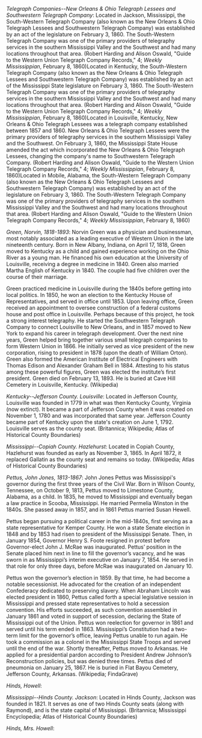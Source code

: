 *Telegraph Companies--New Orleans & Ohio Telegraph Lessees and Southwestern Telegraph Company*: Located in Jackson, Mississippi, the South-Western Telegraph Company (also known as the New Orleans & Ohio Telegraph Lessees and Southwestern Telegraph Company) was established by an act of the legislature on February 3, 1860. The South-Western Telegraph Company was one of the primary providers of telegraphy services in the southern Mississippi Valley and the Southwest and had many locations throughout that area. (Robert Harding and Alison Oswald, "Guide to the Western Union Telegraph Company Records," 4; <i>Weekly Mississippian</i>, February 8, 1860)Located in Kentucky, the South-Western Telegraph Company (also known as the New Orleans & Ohio Telegraph Lessees and Southwestern Telegraph Company) was established by an act of the Mississippi State legislature on February 3, 1860. The South-Western Telegraph Company was one of the primary providers of telegraphy services in the southern Mississippi Valley and the Southwest and had many locations throughout that area. (Robert Harding and Alison Oswald, "Guide to the Western Union Telegraph Company Records," 4; <i>Weekly Mississippian</i>, February 8, 1860)Located in Louisville, Kentucky, New Orleans & Ohio Telegraph Lessees was a telegraph company established between 1857 and 1860. New Orleans & Ohio Telegraph Lessees were the primary providers of telegraphy services in the southern Mississippi Valley and the Southwest. On February 3, 1860, the Mississippi State House amended the act which incorporated the New Orleans & Ohio Telegraph Lessees, changing the company's name to Southwestern Telegraph Company. (Robert Harding and Alison Oswald, "Guide to the Western Union Telegraph Company Records," 4; <i>Weekly Mississippian</i>, February 8, 1860)Located in Mobile, Alabama, the South-Western Telegraph Company (also known as the New Orleans & Ohio Telegraph Lessees and Southwestern Telegraph Company) was established by an act of the legislature on February 3, 1860. The South-Western Telegraph Company was one of the primary providers of telegraphy services in the southern Mississippi Valley and the Southwest and had many locations throughout that area. (Robert Harding and Alison Oswald, "Guide to the Western Union Telegraph Company Records," 4; <i>Weekly Mississippian</i>, February 8, 1860)

*Green, Norvin, 1818-1893*: Norvin Green was a physician and businessman, most notably associated as a leading executive of Western Union in the late nineteenth century. Born in New Albany, Indiana, on April 17, 1818, Green moved to Kentucky as a child and gained experience working on the Ohio River as a young man. He financed his own education at the University of Louisville, receiving a degree in medicine in 1840. Green also married Martha English of Kentucky in 1840. The couple had five children over the course of their marriage.

Green practiced medicine in Louisville during the 1840s before getting into local politics. In 1850, he won an election to the Kentucky House of Representatives, and served in office until 1853. Upon leaving office, Green received an appointment to oversee construction of a federal customs house and post office in Louisville. Perhaps because of this project, he took a strong interest telegraphy. He started the Southwestern Telegraph Company to connect Louisville to New Orleans, and in 1857 moved to New York to expand his career in telegraph development. Over the next nine years, Green helped bring together various small telegraph companies to form Western Union in 1866. He initially served as vice president of the new corporation, rising to president in 1878 (upon the death of William Orton). Green also formed the American Institute of Electrical Engineers with Thomas Edison and Alexander Graham Bell in 1884. Attesting to his status among these powerful figures, Green was elected the institute’s first president. Green died on February 13, 1893. He is buried at Cave Hill Cemetery in Louisville, Kentucky. (Wikipedia)

*Kentucky--Jefferson County. Louisville*: Located in Jefferson County, Louisville was founded in 1779 in what was then Kentucky County, Virginia (now extinct). It became a part of Jefferson County when it was created on November 1, 1780 and was incorporated that same year. Jefferson County became part of Kentucky upon the state's creation on June 1, 1792. Louisville serves as the county seat. (Britannica; Wikipedia; Atlas of Historical County Boundaries)

*Mississippi--Copiah County. Hazlehurst*: Located in Copiah County, Hazlehurst was founded as early as November 3, 1865. In April 1872, it replaced Gallatin as the county seat and remains so today. (Wikipedia; Atlas of Historical County Boundaries)

*Pettus, John Jones, 1813-1867*: John Jones Pettus was Mississippi's governor during the first three years of the Civil War.  Born in Wilson County, Tennessee, on October 9, 1813, Pettus moved to Limestone County, Alabama, as a child. In 1835, he  moved to Mississippi and eventually began a law practice in Scooba, Mississippi. He married Permelia Winston in the 1840s. She passed away in 1857, and in 1861 Pettus married Susan Hewell.

Pettus began pursuing a political career in the mid-1840s, first serving as a state representative for Kemper County. He won a state Senate election in 1848 and by 1853 had risen to president of the Mississippi Senate. Then, in January 1854, Governor Henry S. Foote resigned in protest before Governor-elect John J. McRae was inaugurated. Pettus’ position in the Senate placed him next in line to fill the governor’s vacancy, and he was sworn in as Mississippi’s interim executive on January 7, 1854. He served in that role for only three days, before McRae was inaugurated on January 10.

Pettus won the governor’s election in 1859. By that time, he had become a notable secessionist. He advocated for the creation of an independent Confederacy dedicated to preserving slavery. When Abraham Lincoln was elected president in 1860, Pettus called forth a special legislative session in Mississippi and pressed state representatives to hold a secession convention. His efforts succeeded, as such convention assembled in January 1861 and voted in support of secession, declaring the State of Mississippi out of the Union. Pettus won reelection for governor in 1861 and served until his term ended in 1863. Mississippi’s Constitution had a two-term limit for the governor’s office, leaving Pettus unable to run again. He took a commission as a colonel in the Mississippi State Troops and served until the end of the war. Shortly thereafter, Pettus moved to Arkansas. He applied for a presidential pardon according to President Andrew Johnson’s Reconstruction policies, but was denied three times. Pettus died of pneumonia on January 25, 1867.  He is buried in Flat Bayou Cemetery, Jefferson County, Arkansas. (Wikipedia; FindaGrave)

*Hinds, Howell*: 

*Mississippi--Hinds County. Jackson*: Located in Hinds County, Jackson was founded in 1821. It serves as one of two Hinds County seats (along with Raymond), and is the state capital of Mississippi. (Britannica; Mississippi Encyclopedia; Atlas of Historical County Boundaries)

*Hinds, Mrs. Howell*: 

